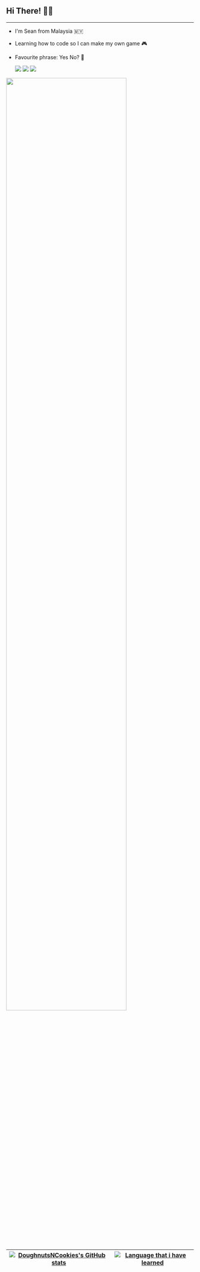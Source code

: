 ## Hi There! ✌🏻

---

* I'm Sean from Malaysia 🇲🇾
* Learning how to code so I can make my own game 🎮
* Favourite phrase: Yes No? 🤔

     <a href="https://www.instagram.com/sean.chuahtseyung/" target="_blank"><img src="https://img.shields.io/badge/Instagram-E4405F?style=for-the-badge&logo=instagram&logoColor=white"></a> <a href="https://www.facebook.com/profile.php?id=100008226551923" target="_blank"><img src="https://img.shields.io/badge/Facebook-1877F2?style=for-the-badge&logo=facebook&logoColor=white"></a>  <a href="mailto:chuahtseyung2002@gmail.com" target="_blank"><img src="https://img.shields.io/badge/Gmail-D14836?style=for-the-badge&logo=gmail&logoColor=white"></a>

<p align="left">
    <img src="https://badge42.vercel.app/api/v2/cl6x9j6nd00060gmmv8ixfc4e/stats?cursusId=21&coalitionId=182" style="width: 80%"/>
  </p>

| [![DoughnutsNCookies's GitHub stats](https://github-readme-stats.vercel.app/api?username=DoughnutsNCookies&count_private=true&show_icons=true&hide=issues&hide_border=true&theme=tokyonight)](https://github.com/Ry4nnnn?tab=repositories) | [![Language that i have learned](https://github-readme-stats.vercel.app/api/top-langs/?username=DoughnutsNCookies&layout=compact&hide_border=true&theme=tokyonight)](https://github.com/DoughnutsNCookies?tab=repositories) |
|:-:|:-:|
